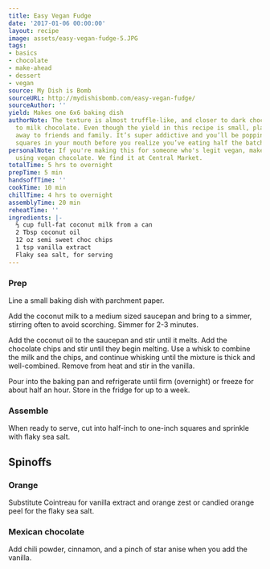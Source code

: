 ```yaml
---
title: Easy Vegan Fudge
date: '2017-01-06 00:00:00'
layout: recipe
image: assets/easy-vegan-fudge-5.JPG
tags:
- basics
- chocolate
- make-ahead
- dessert
- vegan
source: My Dish is Bomb
sourceURL: http://mydishisbomb.com/easy-vegan-fudge/
sourceAuthor: ''
yield: Makes one 6x6 baking dish
authorNote: The texture is almost truffle-like, and closer to dark chocolate than
  to milk chocolate. Even though the yield in this recipe is small, plan to give some
  away to friends and family. It’s super addictive and you’ll be popping those fudge
  squares in your mouth before you realize you’ve eating half the batch.
personalNote: If you're making this for someone who's legit vegan, make sure you're
  using vegan chocolate. We find it at Central Market.
totalTime: 5 hrs to overnight
prepTime: 5 min
handsoffTime: ''
cookTime: 10 min
chillTime: 4 hrs to overnight
assemblyTime: 20 min
reheatTime: ''
ingredients: |-
  ⅔ cup full-fat coconut milk from a can
  2 Tbsp coconut oil
  12 oz semi sweet choc chips
  1 tsp vanilla extract
  Flaky sea salt, for serving
---
```

### Prep
Line a small baking dish with parchment paper.

Add the coconut milk to a medium sized saucepan and bring to a simmer, stirring often to avoid scorching. Simmer for 2-3 minutes.

Add the coconut oil to the saucepan and stir until it melts. Add the chocolate chips and stir until they begin melting. Use a whisk to combine the milk and the chips, and continue whisking until the mixture is thick and well-combined.
Remove from heat and stir in the vanilla. 

Pour into the baking pan and refrigerate until firm (overnight) or freeze for about half an hour. Store in the fridge for up to a week.

### Assemble
When ready to serve, cut into half-inch to one-inch squares and sprinkle with flaky sea salt.

## Spinoffs

### Orange
Substitute Cointreau for vanilla extract and orange zest or candied orange peel for the flaky sea salt.

### Mexican chocolate
Add chili powder, cinnamon, and a pinch of star anise when you add the vanilla. 